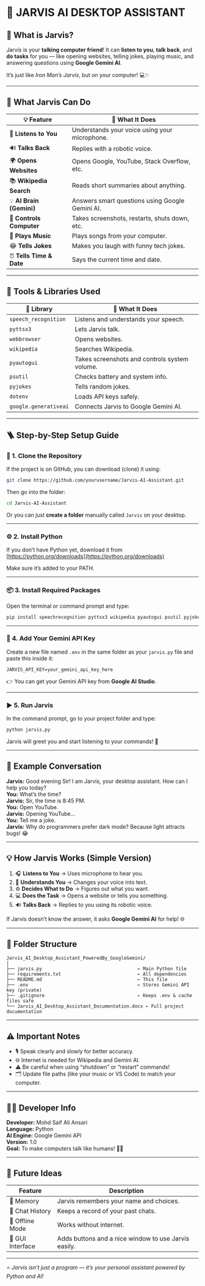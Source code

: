
# 🤖 JARVIS AI DESKTOP ASSISTANT

## 🧠 What is Jarvis?
Jarvis is your **talking computer friend**! It can **listen to you**, **talk back**, and **do tasks** for you — like opening websites, telling jokes, playing music, and answering questions using **Google Gemini AI**.

It’s just like *Iron Man’s Jarvis*, but on your computer! 💻✨

---

## 🎯 What Jarvis Can Do

| 💡 Feature | 💬 What It Does |
|-------------|----------------|
| 🎤 **Listens to You** | Understands your voice using your microphone. |
| 🔊 **Talks Back** | Replies with a robotic voice. |
| 🌍 **Opens Websites** | Opens Google, YouTube, Stack Overflow, etc. |
| 📚 **Wikipedia Search** | Reads short summaries about anything. |
| 💡 **AI Brain (Gemini)** | Answers smart questions using Google Gemini AI. |
| 🧩 **Controls Computer** | Takes screenshots, restarts, shuts down, etc. |
| 🎵 **Plays Music** | Plays songs from your computer. |
| 😂 **Tells Jokes** | Makes you laugh with funny tech jokes. |
| ⏰ **Tells Time & Date** | Says the current time and date. |

---

## 🧰 Tools & Libraries Used

| 🧩 Library | 💬 What It Does |
|-------------|----------------|
| `speech_recognition` | Listens and understands your speech. |
| `pyttsx3` | Lets Jarvis talk. |
| `webbrowser` | Opens websites. |
| `wikipedia` | Searches Wikipedia. |
| `pyautogui` | Takes screenshots and controls system volume. |
| `psutil` | Checks battery and system info. |
| `pyjokes` | Tells random jokes. |
| `dotenv` | Loads API keys safely. |
| `google.generativeai` | Connects Jarvis to Google Gemini AI. |

---

## 🪜 Step-by-Step Setup Guide

### 🧩 1. Clone the Repository

If the project is on GitHub, you can download (clone) it using:
```bash
git clone https://github.com/yourusername/Jarvis-AI-Assistant.git
```
Then go into the folder:
```bash
cd Jarvis-AI-Assistant
```

Or you can just **create a folder** manually called `Jarvis` on your desktop.

---

### ⚙️ 2. Install Python
If you don’t have Python yet, download it from [https://python.org/downloads](https://python.org/downloads)

Make sure it’s added to your PATH.

---

### 📦 3. Install Required Packages
Open the terminal or command prompt and type:
```bash
pip install speechrecognition pyttsx3 wikipedia pyautogui psutil pyjokes python-dotenv google-generativeai
```

---

### 🔐 4. Add Your Gemini API Key
Create a new file named `.env` in the same folder as your `jarvis.py` file and paste this inside it:
```
JARVIS_API_KEY=your_gemini_api_key_here
```
👉 You can get your Gemini API key from **Google AI Studio**.

---

### ▶️ 5. Run Jarvis
In the command prompt, go to your project folder and type:
```bash
python jarvis.py
```

Jarvis will greet you and start listening to your commands! 🎤

---

## 💬 Example Conversation

**Jarvis:** Good evening Sir! I am Jarvis, your desktop assistant. How can I help you today?  
**You:** What’s the time?  
**Jarvis:** Sir, the time is 8:45 PM.  
**You:** Open YouTube.  
**Jarvis:** Opening YouTube...  
**You:** Tell me a joke.  
**Jarvis:** Why do programmers prefer dark mode? Because light attracts bugs! 😂  

---

## 💡 How Jarvis Works (Simple Version)

1. 🎧 **Listens to You** → Uses microphone to hear you.  
2. 🧠 **Understands You** → Changes your voice into text.  
3. ⚙️ **Decides What to Do** → Figures out what you want.  
4. 💻 **Does the Task** → Opens a website or tells you something.  
5. 🔊 **Talks Back** → Replies to you using its robotic voice.  

If Jarvis doesn’t know the answer, it asks **Google Gemini AI** for help! 🌐

---

## 🧾 Folder Structure

```
Jarvis_AI_Desktop_Assistant_PoweredBy_GoogleGemini/
│
├── jarvis.py                                   ← Main Python file
├── requirements.txt                            ← All dependencies
├── README.md                                   ← This file
├── .env                                        ← Stores Gemini API key (private)
├── .gitignore                                  ← Keeps .env & cache files safe
└── Jarvis_AI_Desktop_Assistant_Documentation.docx ← Full project documentation

```

---

## ⚠️ Important Notes

- 🎙️ Speak clearly and slowly for better accuracy.  
- 🌐 Internet is needed for Wikipedia and Gemini AI.  
- ⚠️ Be careful when using “shutdown” or “restart” commands!  
- 🗂️ Update file paths (like your music or VS Code) to match your computer.  

---

## 👨‍💻 Developer Info

**Developer:** Mohd Saif Ali Ansari  
**Language:** Python  
**AI Engine:** Google Gemini API  
**Version:** 1.0  
**Goal:** To make computers talk like humans! 💬🤖

---

## 🌟 Future Ideas

| Feature | Description |
|----------|-------------|
| 🧠 Memory | Jarvis remembers your name and choices. |
| 💬 Chat History | Keeps a record of your past chats. |
| 🧏 Offline Mode | Works without internet. |
| 🎨 GUI Interface | Adds buttons and a nice window to use Jarvis easily. |

---

⭐ *Jarvis isn’t just a program — it’s your personal assistant powered by Python and AI!*  
